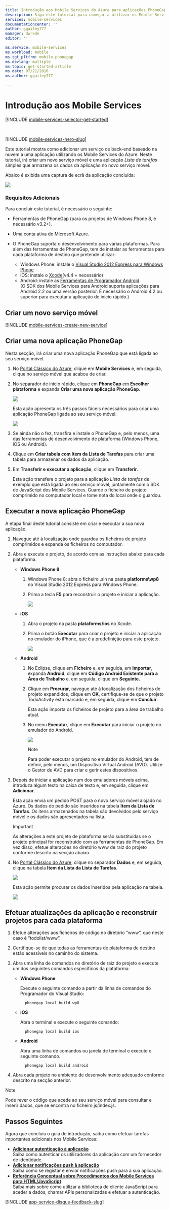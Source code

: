 ```yaml
---
title: Introdução aos Mobile Services do Azure para aplicações PhoneGap/Cordova | Microsoft Docs
description: Siga este tutorial para começar a utilizar os Mobile Services do Azure para desenvolvimento de PhoneGap para iOS, Android e Windows Phone.
services: mobile-services
documentationcenter: ''
author: ggailey777
manager: dwrede
editor: ''

ms.service: mobile-services
ms.workload: mobile
ms.tgt_pltfrm: mobile-phonegap
ms.devlang: multiple
ms.topic: get-started-article
ms.date: 07/21/2016
ms.author: ggailey777

---
```

# Introdução aos Mobile Services
[!INCLUDE [mobile-services-selector-get-started](../../includes/mobile-services-selector-get-started.md)]

&nbsp;

[!INCLUDE [mobile-services-hero-slug](../../includes/mobile-services-hero-slug.md)]

Este tutorial mostra como adicionar um serviço de back-end baseado na nuvem a uma aplicação utilizando os Mobile Services do Azure. Neste tutorial, irá criar um novo serviço móvel e uma aplicação *Lista de tarefas* simples que armazena os dados da aplicação no novo serviço móvel.

Abaixo é exibida uma captura de ecrã da aplicação concluída:

![][3]

### Requisitos Adicionais
Para concluir este tutorial, é necessário o seguinte:

* Ferramentas de PhoneGap (para os projetos de Windows Phone 8, é necessário v3.2+).
* Uma conta ativa do Microsoft Azure.
* O PhoneGap suporta o desenvolvimento para várias plataformas. Para além das ferramentas de PhoneGap, tem de instalar as ferramentas para cada plataforma de destino que pretende utilizar:
  
  * Windows Phone: instale o [Visual Studio 2012 Express para Windows Phone](https://go.microsoft.com/fwLink/p/?LinkID=268374)
  * iOS: instale o [Xcode](v4.4 + necessário)
  * Android: instale as [Ferramentas de Programador Android][SDK Android]
      <br/>(O SDK dos Mobile Services para Android suporta aplicações para Android 2.2 ou uma versão posterior. É necessário o Android 4.2 ou superior para executar a aplicação de início rápido.)

## Criar um novo serviço móvel
[!INCLUDE [mobile-services-create-new-service](../../includes/mobile-services-create-new-service.md)]

## Criar uma nova aplicação PhoneGap
Nesta secção, irá criar uma nova aplicação PhoneGap que está ligada ao seu serviço móvel.

1. No [Portal Clássico do Azure], clique em **Mobile Services** e, em seguida, clique no serviço móvel que acabou de criar.
2. No separador de início rápido, clique em **PhoneGap** em **Escolher plataforma** e expanda **Criar uma nova aplicação PhoneGap**.
   
    ![][0]
   
    Esta ação apresenta os três passos fáceis necessários para criar uma aplicação PhoneGap ligada ao seu serviço móvel.
   
    ![][1]
3. Se ainda não o fez, transfira e instale o PhoneGap e, pelo menos, uma das ferramentas de desenvolvimento de plataforma (Windows Phone, iOS ou Android).
4. Clique em **Criar tabela com Item da Lista de Tarefas** para criar uma tabela para armazenar os dados da aplicação.
5. Em **Transferir e executar a aplicação**, clique em **Transferir**.
   
    Esta ação transfere o projeto para a aplicação *Lista de tarefas* de exemplo que está ligada ao seu serviço móvel, juntamente com o SDK de JavaScript dos Mobile Services. Guarde o ficheiro de projeto comprimido no computador local e tome nota do local onde o guardou.

## Executar a nova aplicação PhoneGap
A etapa final deste tutorial consiste em criar e executar a sua nova aplicação.

1. Navegue até à localização onde guardou os ficheiros de projeto comprimidos e expanda os ficheiros no computador.
2. Abra e execute o projeto, de acordo com as instruções abaixo para cada plataforma.
   
   * **Windows Phone 8**
     
     1. Windows Phone 8: abra o ficheiro .sln na pasta **platforms\wp8** no Visual Studio 2012 Express para Windows Phone.
     2. Prima a tecla **F5** para reconstruir o projeto e iniciar a aplicação.
        
        ![][2]
   * **iOS**
     
     1. Abra o projeto na pasta **plataforms/ios** no Xcode.
     2. Prima o botão **Executar** para criar o projeto e iniciar a aplicação no emulador do iPhone, que é a predefinição para este projeto.
        
        ![][3]
   * **Android**
     
     1. No Eclipse, clique em **Ficheiro** e, em seguida, em **Importar**, expanda **Android**, clique em **Código Android Existente para a Área de Trabalho** e, em seguida, clique em **Seguinte.**
     2. Clique em **Procurar**, navegue até à localização dos ficheiros de projeto expandidos, clique em **OK**, certifique-se de que o projeto TodoActivity está marcado e, em seguida, clique em **Concluir**. <p>Esta ação importa os ficheiros de projeto para a área de trabalho atual.</p>
     3. No menu **Executar**, clique em **Executar** para iniciar o projeto no emulador do Android.
        
         ![][4]
        
        > [!NOTE]
        > Para poder executar o projeto no emulador do Android, tem de definir, pelo menos, um Dispositivo Virtual Android (AVD). Utilize o Gestor de AVD para criar e gerir estes dispositivos.
        > 
        > 
3. Depois de iniciar a aplicação num dos emuladores móveis acima, introduza algum texto na caixa de texto e, em seguida, clique em **Adicionar**.
   
    Esta ação envia um pedido POST para o novo serviço móvel alojado no Azure. Os dados do pedido são inseridos na tabela **Item da Lista de Tarefas**. Os itens armazenados na tabela são devolvidos pelo serviço móvel e os dados são apresentados na lista.
   
   > [!IMPORTANT]
   > As alterações a este projeto de plataforma serão substituídas se o projeto principal for reconstruído com as ferramentas de PhoneGap. Em vez disso, efetue alterações no diretório www de raiz do projeto conforme descrito na secção abaixo.
   > 
   > 
4. No [Portal Clássico do Azure], clique no separador **Dados** e, em seguida, clique na tabela **Item da Lista da Lista de Tarefas**.
   
    ![](./media/mobile-services-javascript-backend-phonegap-get-started/mobile-data-tab.png)
   
    Esta ação permite procurar os dados inseridos pela aplicação na tabela.
   
    ![](./media/mobile-services-javascript-backend-phonegap-get-started/mobile-data-browse.png)

## Efetuar atualizações da aplicação e reconstruir projetos para cada plataforma
1. Efetue alterações aos ficheiros de código no diretório “www”, que neste caso é “todolist/www”.
2. Certifique-se de que todas as ferramentas de plataforma de destino estão acessíveis no caminho do sistema.
3. Abra uma linha de comandos no diretório de raiz do projeto e execute um dos seguintes comandos específicos da plataforma:
   
   * **Windows Phone**
     
       Execute o seguinte comando a partir da linha de comandos do Programador do Visual Studio:
     
           phonegap local build wp8
   * **iOS**
     
       Abra o terminal e execute o seguinte comando:
     
           phonegap local build ios
   * **Android**
     
       Abra uma linha de comandos ou janela de terminal e execute o seguinte comando.
     
           phonegap local build android
4. Abra cada projeto no ambiente de desenvolvimento adequado conforme descrito na secção anterior.

> [!NOTE]
> Pode rever o código que acede ao seu serviço móvel para consultar e inserir dados, que se encontra no ficheiro js/index.js.
> 
> 

## Passos Seguintes
Agora que concluiu o guia de introdução, saiba como efetuar tarefas importantes adicionais nos Mobile Services:

* **[Adicionar autenticação à aplicação]**  
  Saiba como autenticar os utilizadores da aplicação com um fornecedor de identidade.  
* **[Adicionar notificações push à aplicação](https://msdn.microsoft.com/magazine/dn879353.aspx)**  
  Saiba como se registar e enviar notificações push para a sua aplicação.
* **[Referência Conceptual sobre Procedimentos dos Mobile Services para HTML/JavaScript](mobile-services-html-how-to-use-client-library.md)**  
  Saiba mais sobre como utilizar a biblioteca de cliente JavaScript para aceder a dados, chamar APIs personalizadas e efetuar a autenticação.

[!INCLUDE [app-service-disqus-feedback-slug](../../includes/app-service-disqus-feedback-slug.md)]

<!-- Images. -->
[0]: ./media/mobile-services-javascript-backend-phonegap-get-started/portal-screenshot1.png
[1]: ./media/mobile-services-javascript-backend-phonegap-get-started/portal-screenshot2.png
[2]: ./media/mobile-services-javascript-backend-phonegap-get-started/mobile-portal-quickstart-wp8.png
[3]: ./media/mobile-services-javascript-backend-phonegap-get-started/mobile-portal-quickstart-ios.png
[4]: ./media/mobile-services-javascript-backend-phonegap-get-started/mobile-portal-quickstart-android.png

<!-- URLs. -->
[Adicionar autenticação à aplicação]: mobile-services-html-get-started-users.md
[SDK Android]: https://go.microsoft.com/fwLink/p/?LinkID=280125
[Portal Clássico do Azure]: https://manage.windowsazure.com/
[Xcode]: https://go.microsoft.com/fwLink/p/?LinkID=266532
[Visual Studio 2012 Express para Windows Phone]: https://go.microsoft.com/fwLink/p/?LinkID=268374



<!--HONumber=Aug16_HO1-->


